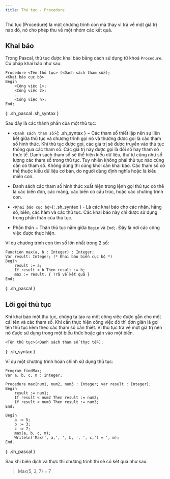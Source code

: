 ```yaml
---
title: Thủ tục - Procedure
---
```


Thủ tục (Procedure) là một chương trình con mà thay vì trả về một giá trị nào đó, nó cho phép thu về một nhóm các kết quả.

## Khai báo

Trong Pascal, thủ tục được khai báo bằng cách sử dụng từ khoá `Procedure`. Cú pháp khai báo như sau:

```
Procedure <Tên thủ tục> (<Danh sách tham số>);
<Khai báo cục bộ>
Begin
    <Công việc 1>;
    <Công việc 2>;
    ...
    <Công việc n>;
End;
```
{: .sh_pascal .sh_syntax }

Sau đây là các thành phần của một thủ tục:

- `<Danh sách tham số>`{: .sh_syntax } − Các tham số thiết lập nên sự liên kết giữa thủ tục và chương trình gọi nó và thường được gọi là các tham số hình thức. Khi thủ tục được gọi, các giá trị sẽ được truyền vào thủ tục thông qua các tham số. Các giá trị này được gọi là đối số hay tham số thực tế. Danh sách tham số sẽ thể hiện kiểu dữ liệu, thứ tự cũng như số lượng các tham số trong thủ tục. Tuy nhiên không phải thủ tục nào cũng cần có tham số. Không dùng thì cũng khỏi cần khai báo. Các tham số có thể thuộc kiểu dữ liệu cơ bản, do người dùng định nghĩa hoặc là kiểu miền con.

- Danh sách các tham số hình thức xuất hiện trong lệnh gọi thủ tục có thể là các biến đơn, các mảng, các biến có cấu trúc, hoặc các chương trình con.

- `<Khai báo cục bộ>`{: .sh_syntax } - Là các khai báo cho các nhãn, hằng số, biến, các hàm và các thủ tục. Các khai báo này chỉ được sử dụng trong phần thân của thủ tục.

- Phần thân − Thân thủ tục nằm giữa `Begin` và `End;`. Đây là nơi các công việc được thực hiện. 

Ví dụ chương trình con tìm số lớn nhất trong 2 số:

```
Function max(a, b : Integer) : Integer;
Var result: Integer; (* Khai báo biến cục bộ *)
Begin
    result := a;
    If result < b Then result := b;
    max := result; { Trả về kết quả }
End;
```
{: .sh_pascal }

## Lời gọi thủ tục

Khi khai báo một thủ tục, chúng ta tạo ra một công việc được gắn cho một cái tên và các tham số. Khi cần thực hiện công việc đó thì đơn giản là gọi tên thủ tục kèm theo các tham số cần thiết. Vì thủ tục trả về một giá trị nên nó được sử dụng trong một biểu thức hoặc gán vào một biến.

```
<Tên thủ tục>(<Danh sách tham số thực tế>);
```
{: .sh_syntax }

Ví dụ một chương trình hoàn chỉnh sử dụng thủ tục:

```
Program findMax;
Var a, b, c, m : integer;

Procedure max(num1, num2, num3 : Integer; var result : Integer);
Begin
    result := num1;
    If result < num2 Then result := num2;
    If result < num3 Then result := num3;
End;

Begin
    a := 5;
    b := 3; 
    c := 7;
    max(a, b, c, m);
    Writeln('Max(', a,', ', b, ', ', c,') = ', m);
End.
```
{: .sh_pascal }

Sau khi biên dịch và thực thi chương trình thì sẽ có kết quả như sau:

> Max(5, 3, 7) = 7